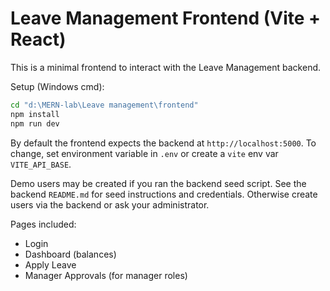 # Leave Management Frontend (Vite + React)

This is a minimal frontend to interact with the Leave Management backend.

Setup (Windows cmd):

```cmd
cd "d:\MERN-lab\Leave management\frontend"
npm install
npm run dev
```

By default the frontend expects the backend at `http://localhost:5000`. To change, set environment variable in `.env` or create a `vite` env var `VITE_API_BASE`.

Demo users may be created if you ran the backend seed script. See the backend `README.md` for seed instructions and credentials. Otherwise create users via the backend or ask your administrator.

Pages included:

- Login
- Dashboard (balances)
- Apply Leave
- Manager Approvals (for manager roles)
